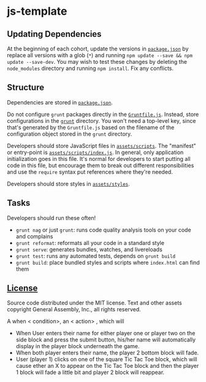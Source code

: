 # js-template

## Updating Dependencies

At the beginning of each cohort, update the versions in
[`package.json`](package.json) by replace all versions with a glob (`*`) and
running `npm update --save && npm update --save-dev`. You may wish to test these
changes by deleting the `node_modules` directory and running `npm install`.
Fix any conflicts.

## Structure

Dependencies are stored in [`package.json`](package.json).

Do not configure `grunt` packages directly in the
[`Gruntfile.js`](Gruntfile.js). Instead, store configurations in the
[`grunt`](grunt) directory. You won't need a top-level key, since that's
generated by the `Gruntfile.js` based on the filename of the configuration
object stored in the `grunt` directory.

Developers should store JavaScript files in [`assets/scripts`](assets/scripts).
The "manifest" or entry-point is
[`assets/scripts/index.js`](assets/scripts/index.js). In general, only
application initialization goes in this file. It's normal for developers to
start putting all code in this file, but encourage them to break out different
responsibilities and use the `require` syntax put references where they're
needed.

Developers should store styles in [`assets/styles`](assets/styles).

## Tasks

Developers should run these often!

-   `grunt nag` or just `grunt`: runs code quality analysis tools on your code
    and complains
-   `grunt reformat`: reformats all your code in a standard style
-   `grunt serve`: generates bundles, watches, and livereloads
-   `grunt test`: runs any automated tests, depends on `grunt build`
-   `grunt build`: place bundled styles and scripts where `index.html` can find
    them

## [License](LICENSE)

Source code distributed under the MIT license. Text and other assets copyright
General Assembly, Inc., all rights reserved.

A <role> when < condition>, an < action> , which will <effect>
- When  User enters their name for either player one or player two on the side block and press the submit button, his/her name will automatically display in the player block underneath the game.
- When both player enters their name, the player 2 bottom block  will fade. 
- User (player 1) clicks on one of the square Tic Tac Toe block, which will cause ether an X
 to appear on the Tic Tac Toe block  and then the player 1 block will fade a little bit and player 2 block will reappear.
